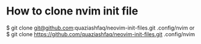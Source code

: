 # How to clone nvim init file
$ git clone git@github.com:quaziashfaq/neovim-init-files.git .config/nvim
or
$ git clone https://github.com/quaziashfaq/neovim-init-files.git .config/nvim

